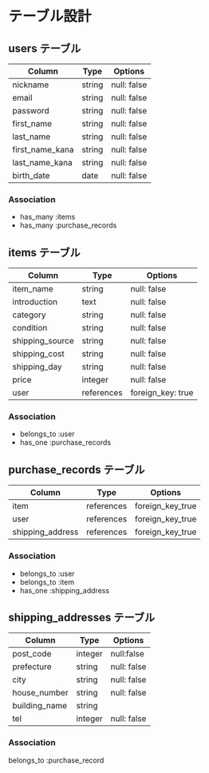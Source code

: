 # テーブル設計

## users テーブル

| Column          | Type   | Options     |
|-----------------|--------|-------------|
| nickname        | string | null: false |
| email           | string | null: false |
| password        | string | null: false |
| first_name      | string | null: false |
| last_name       | string | null: false |
| first_name_kana | string | null: false |
| last_name_kana  | string | null: false |
| birth_date      | date   | null: false |


### Association

- has_many :items
- has_many :purchase_records

## items テーブル

| Column          | Type       | Options           |
|-----------------|------------|-------------------|
| item_name       | string     | null: false       |
| introduction    | text       | null: false       |
| category        | string     | null: false       |
| condition       | string     | null: false       |
| shipping_source | string     | null: false       |
| shipping_cost   | string     | null: false       |
| shipping_day    | string     | null: false       |
| price           | integer    | null: false       |
| user            | references | foreign_key: true |


### Association

- belongs_to :user
- has_one :purchase_records

## purchase_records テーブル

| Column           | Type       | Options          |
|------------------|------------|------------------|
| item             | references | foreign_key_true |
| user             | references | foreign_key_true |
| shipping_address | references | foreign_key_true |

### Association

- belongs_to :user
- belongs_to :item
- has_one :shipping_address

## shipping_addresses テーブル

| Column        | Type    | Options     |
|---------------|---------|-------------|
| post_code     | integer | null:false  |
| prefecture    | string  | null: false |
| city          | string  | null: false |
| house_number  | string  | null: false |
| building_name | string  |             |
| tel           | integer | null: false |


### Association

belongs_to :purchase_record

